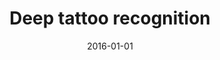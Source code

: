 ---
title: "Deep tattoo recognition"
collection: publications
permalink: /publication/2016-01-01-Deep-tattoo-recognition
date: 2016-01-01
venue: 'Proceedings of the IEEE Conference on Computer Vision and Pattern Recognition Workshops'
citation: ' Xing Di,  Vishal Patel, &quot;Deep tattoo recognition.&quot; Proceedings of the IEEE Conference on Computer Vision and Pattern Recognition Workshops, 2016.'
---